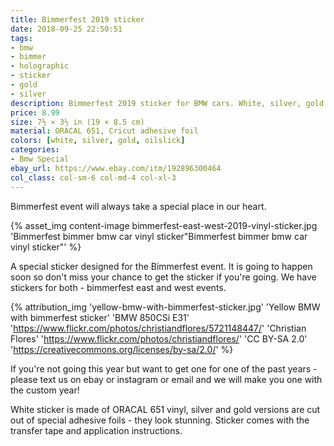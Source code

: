 ```yaml
---
title: Bimmerfest 2019 sticker
date: 2018-09-25 22:50:51
tags:
- bmw
- bimmer
- holographic
- sticker
- gold
- silver
description: Bimmerfest 2019 sticker for BMW cars. White, silver, gold and oilslick. Text us for custom year.
price: 8.99
size: 7½ × 3½ in (19 × 8.5 cm)
material: ORACAL 651, Cricut adhesive foil
colors: [white, silver, gold, oilslick]
categories:
- Bmw Special
ebay_url: https://www.ebay.com/itm/192896300464
col_class: col-sm-6 col-md-4 col-xl-3
---
```


Bimmerfest event will always take a special place in our heart.

<!-- more -->
{% asset_img content-image bimmerfest-east-west-2019-vinyl-sticker.jpg 'Bimmerfest bimmer bmw car vinyl sticker"Bimmerfest bimmer bmw car vinyl sticker"' %}

A special sticker designed for the Bimmerfest event. It is going to happen soon so don't miss your chance to get the sticker if you're going. We have stickers for both - bimmerfest east and west events.

{% attribution_img
  'yellow-bmw-with-bimmerfest-sticker.jpg'
  'Yellow BMW with bimmerfest sticker'
  'BMW 850CSi E31'
  'https://www.flickr.com/photos/christiandflores/5721148447/'
  'Christian Flores'
  'https://www.flickr.com/photos/christiandflores/'
  'CC BY-SA 2.0'
  'https://creativecommons.org/licenses/by-sa/2.0/'
%}

If you're not going this year but want to get one for one of the past years - please text us on ebay or instagram or email and we will make you one with the custom year!

White sticker is made of ORACAL 651 vinyl, silver and gold versions are cut out of special adhesive foils - they look stunning. Sticker comes with the transfer tape and application instructions.
